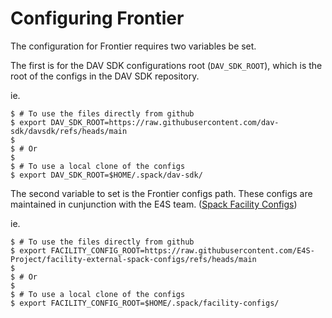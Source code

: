 # Configuring Frontier

The configuration for Frontier requires two variables be set.

The first is for the DAV SDK configurations root (`DAV_SDK_ROOT`), which is
the root of the configs in the DAV SDK repository.

ie.

```console
$ # To use the files directly from github
$ export DAV_SDK_ROOT=https://raw.githubusercontent.com/dav-sdk/davsdk/refs/heads/main
$
$ # Or
$
$ # To use a local clone of the configs
$ export DAV_SDK_ROOT=$HOME/.spack/dav-sdk/
```

The second variable to set is the Frontier configs path. These configs are maintained in cunjunction with
the E4S team. ([Spack Facility Configs](https://github.com/E4S-Project/facility-external-spack-configs))

ie.

```console
$ # To use the files directly from github
$ export FACILITY_CONFIG_ROOT=https://raw.githubusercontent.com/E4S-Project/facility-external-spack-configs/refs/heads/main
$
$ # Or
$
$ # To use a local clone of the configs
$ export FACILITY_CONFIG_ROOT=$HOME/.spack/facility-configs/

```
